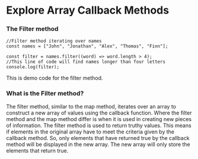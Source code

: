 # Explore Array Callback Methods

### The Filter method
```
//Filter method iterating over names
const names = ["John", "Jonathan", "Alex", "Thomas", "Finn"];

const filter = names.filter((word) => word.length > 4);
//This line of code will find names longer than four letters
console.log(filter);
```
This is demo code for the filter method.

### What is the Filter method?
The filter method, similar to the map method, iterates over an array to construct a new array of values using the callback function. Where the filter method and the map method differ is when it is used in creating new pieces of information. The filter method is used to return truthy values. This means if elements in the original array have to meet the criteria given by the callback method. So, only elements that have returned true by the callback method will be displayed in the new array. The new array will only store the elements that return true.